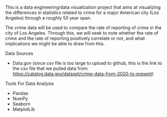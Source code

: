 This is a data engineering/data visualization project that aims at visualizing the differences in statistics related to crime for a major American city (Los Angeles) through a roughly 50 year span.

The crime data will be used to compare the rate of reporting of crime in the city of Los Angeles. Through this, we will seek to note whether the rate of crime and the rate of reporting positively correlate or not, and what implications we might be able to draw from this.


Data Sources
- Data.gov (since csv file is too large to upload to github, this is the link to the csv file that we pulled data from: https://catalog.data.gov/dataset/crime-data-from-2020-to-present)

Tools For Data Analysis
- Pandas
- NumPy
- Seaborn
- MatplotLib